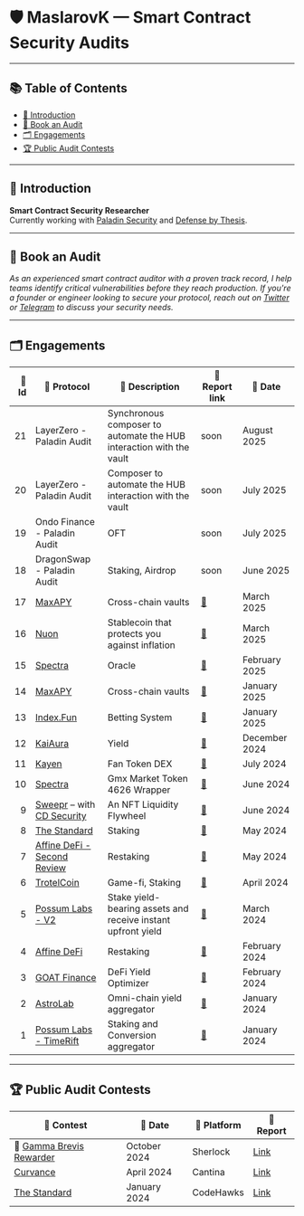 # 🛡️ MaslarovK — Smart Contract Security Audits

---

## 📚 Table of Contents

* [👋 Introduction](#introduction)
* [📩 Book an Audit](#book-an-audit)
* [🗂️ Engagements](#engagements)
* [🏆 Public Audit Contests](#public-audit-contests)

---

## 👋 Introduction

**Smart Contract Security Researcher**  
Currently working with [Paladin Security](https://x.com/0xPaladinSec) and [Defense by Thesis](https://x.com/defense_audits).

---

## 📩 Book an Audit

*As an experienced smart contract auditor with a proven track record, I help teams identify critical vulnerabilities before they reach production. If you're a founder or engineer looking to secure your protocol, reach out on [Twitter](https://twitter.com/maslarovk) or [Telegram](https://t.me/maslarovk) to discuss your security needs.*

---

## 🗂️ Engagements

| 🔢 Id | 🧩 Protocol                                                                           | 📝 Description                                               | 🔗 Report link                                                                                                     | 📅 Date       |
| ----: | ------------------------------------------------------------------------------------- | ------------------------------------------------------------ | ------------------------------------------------------------------------------------------------------------------ | ------------- |
|    21 | LayerZero - Paladin Audit                                                                              | Synchronous composer to automate the HUB interaction with the vault                                                             | soon                                                                                                               | August 2025     |
|    20 | LayerZero - Paladin Audit                                                                              | Composer to automate the HUB interaction with the vault                                                             | soon                                                                                                               | July 2025     |
|    19 | Ondo Finance - Paladin Audit                                                                          |  OFT                                                            | soon                                                                                                               | July 2025     |
|    18 | DragonSwap - Paladin Audit                                                                          | Staking, Airdrop                                            | soon                                                                                                               | June 2025     |
|    17 | [MaxAPY](https://app.maxapy.io/)                                                      | Cross-chain vaults                                           | [📄](https://github.com/kristiyanmaslarov/Audits/blob/main/PrivateAudits/MaxAPY-second-security-review.pdf)        | March 2025    |
|    16 | [Nuon](https://nuon.fi/)                                                              | Stablecoin that protects you against inflation               | [📄](https://github.com/kristiyanmaslarov/Audits/blob/main/PrivateAudits/Nuon-security-review.pdf)                 | March 2025    |
|    15 | [Spectra](https://www.spectra.finance/)                                               | Oracle                                                       | [📄](https://github.com/kristiyanmaslarov/Audits/blob/main/PrivateAudits/Spectra-second-security-review.pdf)       | February 2025 |
|    14 | [MaxAPY](https://app.maxapy.io/)                                                      | Cross-chain vaults                                           | [📄](https://github.com/kristiyanmaslarov/Audits/blob/main/PrivateAudits/MaxAPY-security-review.pdf)               | January 2025  |
|    13 | [Index.Fun](https://index.fun/)                                                       | Betting System                                               | [📄](https://github.com/kristiyanmaslarov/Audits/blob/main/PrivateAudits/Index.fun-security-review.pdf)            | January 2025  |
|    12 | [KaiAura](https://kaiaura.finance/)                                                   | Yield                                                        | [📄](https://github.com/kristiyanmaslarov/Audits/blob/main/PrivateAudits/KaiAura-Security-Review.pdf)              | December 2024 |
|    11 | [Kayen](https://www.kayen.org/)                                                       | Fan Token DEX                                                | [📄](https://github.com/kristiyanmaslarov/Audits/blob/main/PrivateAudits/Kayen-Security-Review.pdf)                | July 2024     |
|    10 | [Spectra](https://www.spectra.finance/)                                               | Gmx Market Token 4626 Wrapper                                | [📄](https://github.com/kristiyanmaslarov/Audits/blob/main/PrivateAudits/Spectra-Security-Review.pdf)              | June 2024     |
|     9 | [Sweepr](https://www.sweepr.finance/) – with [CD Security](https://x.com/CDSecurity_) | An NFT Liquidity Flywheel                                    | [📄](https://github.com/CDSecurity/audits/blob/main/audit%20reports/Sweepr-report.pdf)                             | June 2024     |
|     8 | [The Standard](https://www.thestandard.io/)                                           | Staking                                                      | [📄](https://github.com/kristiyanmaslarov/Audits/blob/main/PrivateAudits/TheStandard-security-review.pdf)          | May 2024      |
|     7 | [Affine DeFi - Second Review](https://affinedefi.com/)                                | Restaking                                                    | [📄](https://github.com/kristiyanmaslarov/Audits/blob/main/PrivateAudits/affine-restaking-2024-05-07.pdf)          | May 2024      |
|     6 | [TrotelCoin](https://www.trotelcoin.com/)                                             | Game-fi, Staking                                             | [📄](https://github.com/kristiyanmaslarov/Audits/blob/main/PrivateAudits/TrotelCoin-security-review.pdf)           | April 2024    |
|     5 | [Possum Labs - V2](https://www.possumlabs.io/)                                        | Stake yield-bearing assets and receive instant upfront yield | [📄](https://github.com/kristiyanmaslarov/Audits/blob/main/PrivateAudits/PossumLabs-security-review-portalsV2.pdf) | March 2024    |
|     4 | [Affine DeFi](https://affinedefi.com/)                                                | Restaking                                                    | [📄](https://github.com/kristiyanmaslarov/Audits/blob/main/PrivateAudits/affine-restaking-2024-02-29.pdf)          | February 2024 |
|     3 | [GOAT Finance](https://www.goat.fi/#/)                                                | DeFi Yield Optimizer                                         | [📄](https://github.com/kristiyanmaslarov/Audits/blob/main/PrivateAudits/Goat-security-review.pdf)                 | February 2024 |
|     2 | [AstroLab](https://astrolab.fi/)                                                      | Omni-chain yield aggregator                                  | [📄](https://github.com/kristiyanmaslarov/Audits/blob/main/PrivateAudits/AstroLabDao-security-review.pdf)          | January 2024  |
|     1 | [Possum Labs - TimeRift](https://www.possumlabs.io/)                                  | Staking and Conversion aggregator                            | [📄](https://github.com/kristiyanmaslarov/Audits/blob/main/PrivateAudits/PossumLabs-security-review.pdf)           | January 2024  |

---

## 🏆 Public Audit Contests

| 🏁 Contest                                                                            | 📅 Date      | 🧱 Platform | 📄 Report                                                                                     |
| ------------------------------------------------------------------------------------- | ------------ | ----------- | --------------------------------------------------------------------------------------------- |
| 🥇 [Gamma Brevis Rewarder](https://audits.sherlock.xyz/contests/496?filter=questions) | October 2024 | Sherlock    | [Link](https://github.com/RezolvSolutions/Audits/blob/main/reports/md-format/gamma-report.md) |
| [Curvance](https://cantina.xyz/competitions/ac757733-81a4-43c7-8f49-17c5b135cdff)     | April 2024   | Cantina     | [Link](https://github.com/kristiyanmaslarov/Audits/blob/main/Contests/Curvance.md)            |
| [The Standard](https://www.codehawks.com/contests/clql6lvyu0001mnje1xpqcuvl)          | January 2024 | CodeHawks   | [Link](https://github.com/kristiyanmaslarov/Audits/blob/main/Contests/TheStandard.md)         |

